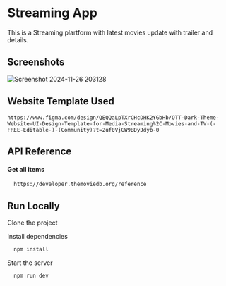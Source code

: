 
# Streaming App

This is a Streaming plartform with latest movies update with trailer and details.


## Screenshots

![Screenshot 2024-11-26 203128](https://github.com/user-attachments/assets/975d8c66-d97d-4be2-be6c-f80fc3f2e7d1)

## Website Template Used

``https://www.figma.com/design/QEQQaLpTXrCHcDHK2YGbHb/OTT-Dark-Theme-Website-UI-Design-Template-for-Media-Streaming%2C-Movies-and-TV-(-FREE-Editable-)-(Community)?t=2uf0VjGW9BDyJdyb-0
``
## API Reference

#### Get all items

```http
  https://developer.themoviedb.org/reference
```

## Run Locally

Clone the project

Install dependencies

```bash
  npm install
```

Start the server

```bash
  npm run dev
```


